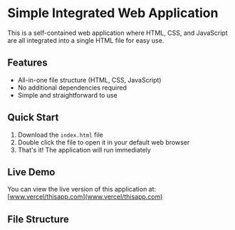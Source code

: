# Simple Integrated Web Application

This is a self-contained web application where HTML, CSS, and JavaScript are all integrated into a single HTML file for easy use.

## Features

- All-in-one file structure (HTML, CSS, JavaScript)
- No additional dependencies required
- Simple and straightforward to use

## Quick Start

1. Download the `index.html` file
2. Double click the file to open it in your default web browser
3. That's it! The application will run immediately

## Live Demo

You can view the live version of this application at:
[www.vercel/thisapp.com](www.vercel/thisapp.com)

## File Structure

